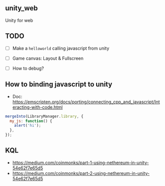 ## unity_web
Unity for web

## TODO
- [ ] Make a `helloworld` calling javascript from unity
- [ ] Game canvas: Layout & Fullscreen
- [ ] How to debug?


## How to binding javascript to unity
- Doc: https://emscripten.org/docs/porting/connecting_cpp_and_javascript/Interacting-with-code.html

```js
mergeInto(LibraryManager.library, {
  my_js: function() {
    alert('hi');
  },
});
```

## KQL
- https://medium.com/coinmonks/part-1-using-nethereum-in-unity-54e62f7e65d5
- https://medium.com/coinmonks/part-2-using-nethereum-in-unity-54e62f7e65d5
